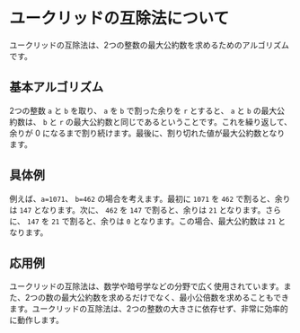 # ユークリッドの互除法について

ユークリッドの互除法は、2つの整数の最大公約数を求めるためのアルゴリズムです。

## 基本アルゴリズム

2つの整数 `a` と `b` を取り、 `a` を `b` で割った余りを `r` とすると、 `a` と `b` の最大公約数は、 `b` と `r` の最大公約数と同じであるということです。これを繰り返して、余りが 0 になるまで割り続けます。最後に、割り切れた値が最大公約数となります。

## 具体例

例えば、`a=1071`、 `b=462` の場合を考えます。最初に `1071` を `462` で割ると、余りは `147` となります。次に、 `462` を `147` で割ると、余りは `21` となります。さらに、 `147` を `21` で割ると、余りは `0` となります。この場合、最大公約数は `21` となります。

## 応用例

ユークリッドの互除法は、数学や暗号学などの分野で広く使用されています。また、2つの数の最大公約数を求めるだけでなく、最小公倍数を求めることもできます。ユークリッドの互除法は、2つの整数の大きさに依存せず、非常に効率的に動作します。